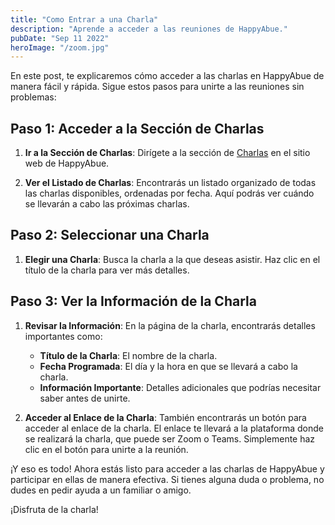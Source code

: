 ```yaml
---
title: "Como Entrar a una Charla"
description: "Aprende a acceder a las reuniones de HappyAbue."
pubDate: "Sep 11 2022"
heroImage: "/zoom.jpg"
---
```


En este post, te explicaremos cómo acceder a las charlas en HappyAbue de manera fácil y rápida. Sigue estos pasos para unirte a las reuniones sin problemas:

## Paso 1: Acceder a la Sección de Charlas

1. **Ir a la Sección de Charlas**: Dirígete a la sección de [Charlas](/charlas) en el sitio web de HappyAbue.

2. **Ver el Listado de Charlas**: Encontrarás un listado organizado de todas las charlas disponibles, ordenadas por fecha. Aquí podrás ver cuándo se llevarán a cabo las próximas charlas.

## Paso 2: Seleccionar una Charla

1. **Elegir una Charla**: Busca la charla a la que deseas asistir. Haz clic en el título de la charla para ver más detalles.

## Paso 3: Ver la Información de la Charla

1. **Revisar la Información**: En la página de la charla, encontrarás detalles importantes como:
   - **Título de la Charla**: El nombre de la charla.
   - **Fecha Programada**: El día y la hora en que se llevará a cabo la charla.
   - **Información Importante**: Detalles adicionales que podrías necesitar saber antes de unirte.

2. **Acceder al Enlace de la Charla**: También encontrarás un botón para acceder al enlace de la charla. El enlace te llevará a la plataforma donde se realizará la charla, que puede ser Zoom o Teams. Simplemente haz clic en el botón para unirte a la reunión.

¡Y eso es todo! Ahora estás listo para acceder a las charlas de HappyAbue y participar en ellas de manera efectiva. Si tienes alguna duda o problema, no dudes en pedir ayuda a un familiar o amigo.

¡Disfruta de la charla!
